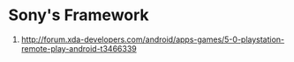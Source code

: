 # Sony's Framework
1. http://forum.xda-developers.com/android/apps-games/5-0-playstation-remote-play-android-t3466339
